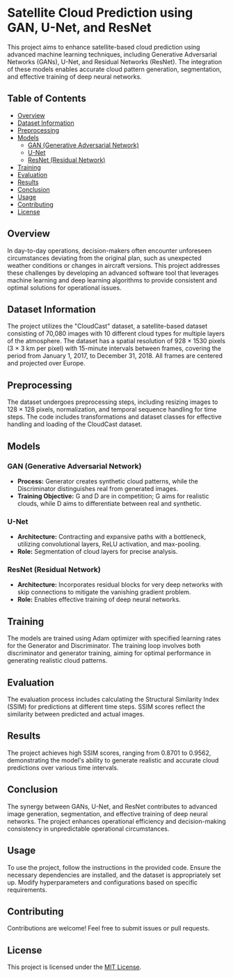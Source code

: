 # Satellite Cloud Prediction using GAN, U-Net, and ResNet

This project aims to enhance satellite-based cloud prediction using advanced machine learning techniques, including Generative Adversarial Networks (GANs), U-Net, and Residual Networks (ResNet). The integration of these models enables accurate cloud pattern generation, segmentation, and effective training of deep neural networks.

## Table of Contents
- [Overview](#overview)
- [Dataset Information](#dataset-information)
- [Preprocessing](#preprocessing)
- [Models](#models)
    - [GAN (Generative Adversarial Network)](#gan-generative-adversarial-network)
    - [U-Net](#u-net)
    - [ResNet (Residual Network)](#resnet-residual-network)
- [Training](#training)
- [Evaluation](#evaluation)
- [Results](#results)
- [Conclusion](#conclusion)
- [Usage](#usage)
- [Contributing](#contributing)
- [License](#license)

## Overview
In day-to-day operations, decision-makers often encounter unforeseen circumstances deviating from the original plan, such as unexpected weather conditions or changes in aircraft versions. This project addresses these challenges by developing an advanced software tool that leverages machine learning and deep learning algorithms to provide consistent and optimal solutions for operational issues.

## Dataset Information
The project utilizes the "CloudCast" dataset, a satellite-based dataset consisting of 70,080 images with 10 different cloud types for multiple layers of the atmosphere. The dataset has a spatial resolution of 928 × 1530 pixels (3 × 3 km per pixel) with 15-minute intervals between frames, covering the period from January 1, 2017, to December 31, 2018. All frames are centered and projected over Europe.

## Preprocessing
The dataset undergoes preprocessing steps, including resizing images to 128 × 128 pixels, normalization, and temporal sequence handling for time steps. The code includes transformations and dataset classes for effective handling and loading of the CloudCast dataset.

## Models
### GAN (Generative Adversarial Network)
- **Process:** Generator creates synthetic cloud patterns, while the Discriminator distinguishes real from generated images.
- **Training Objective:** G and D are in competition; G aims for realistic clouds, while D aims to differentiate between real and synthetic.

### U-Net
- **Architecture:** Contracting and expansive paths with a bottleneck, utilizing convolutional layers, ReLU activation, and max-pooling.
- **Role:** Segmentation of cloud layers for precise analysis.

### ResNet (Residual Network)
- **Architecture:** Incorporates residual blocks for very deep networks with skip connections to mitigate the vanishing gradient problem.
- **Role:** Enables effective training of deep neural networks.

## Training
The models are trained using Adam optimizer with specified learning rates for the Generator and Discriminator. The training loop involves both discriminator and generator training, aiming for optimal performance in generating realistic cloud patterns.

## Evaluation
The evaluation process includes calculating the Structural Similarity Index (SSIM) for predictions at different time steps. SSIM scores reflect the similarity between predicted and actual images.

## Results
The project achieves high SSIM scores, ranging from 0.8701 to 0.9562, demonstrating the model's ability to generate realistic and accurate cloud predictions over various time intervals.

## Conclusion
The synergy between GANs, U-Net, and ResNet contributes to advanced image generation, segmentation, and effective training of deep neural networks. The project enhances operational efficiency and decision-making consistency in unpredictable operational circumstances.

## Usage
To use the project, follow the instructions in the provided code. Ensure the necessary dependencies are installed, and the dataset is appropriately set up. Modify hyperparameters and configurations based on specific requirements.

## Contributing
Contributions are welcome! Feel free to submit issues or pull requests.

## License
This project is licensed under the [MIT License](LICENSE).
